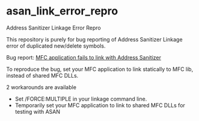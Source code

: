 # asan_link_error_repro
Address Sanitizer Linkage Error Repro

This repository is purely for bug reporting of Address Sanitizer Linkage error of duplicated new/delete symbols.

Bug report: [MFC application fails to link with Address Sanitizer](https://developercommunity.visualstudio.com/content/problem/1144525/mfc-application-fails-to-link-with-address-sanitiz.html)

To reproduce the bug, set your MFC application to link statically to MFC lib, instead of shared MFC DLLs.

2 workarounds are available

* Set /FORCE:MULTIPLE in your linkage command line.
* Temporarily set your MFC application to link to shared MFC DLLs for testing with ASAN
